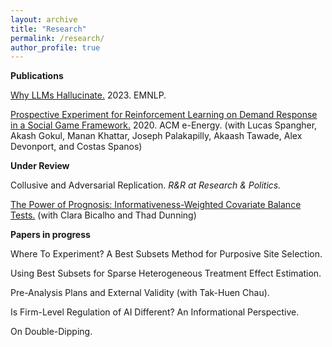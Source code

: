 ```yaml
---
layout: archive
title: "Research"
permalink: /research/
author_profile: true
---
```


**Publications**

[Why LLMs Hallucinate.](https://aclanthology.org/2023.emnlp-main.192/) 2023. EMNLP.  

[Prospective Experiment for Reinforcement Learning on Demand Response in a Social Game Framework.](https://dl.acm.org/doi/abs/10.1145/3396851.3402365) 2020. ACM e-Energy.
(with Lucas Spangher, Akash Gokul, Manan Khattar, Joseph Palakapilly, Akaash Tawade, Alex Devonport, and Costas Spanos) 



**Under Review**

Collusive and Adversarial Replication. _R&R at Research & Politics._

[The Power of Prognosis: Informativeness-Weighted Covariate Balance Tests.](https://arxiv.org/abs/2205.10478) (with Clara Bicalho and Thad Dunning)




**Papers in progress** 

Where To Experiment? A Best Subsets Method for Purposive Site Selection. 

Using Best Subsets for Sparse Heterogeneous Treatment Effect Estimation. 

Pre-Analysis Plans and External Validity (with Tak-Huen Chau).

Is Firm-Level Regulation of AI Different? An Informational Perspective.

On Double-Dipping. 












